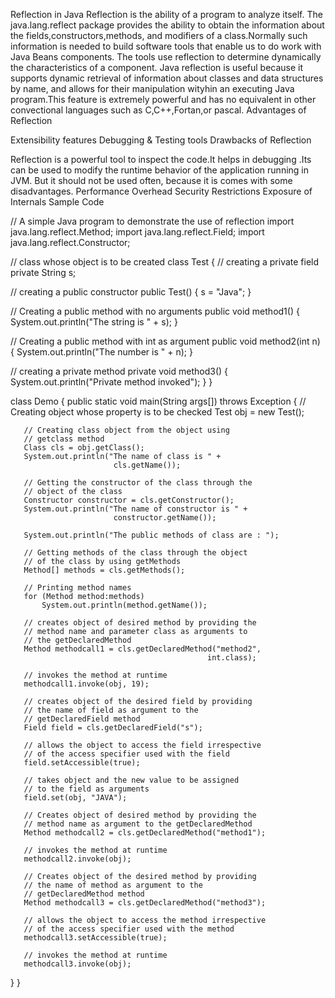 Reflection in Java
Reflection is the ability of a program to analyze itself. The java.lang.reflect package provides the ability to obtain the information about the fields,constructors,methods, and modifiers of a class.Normally such information is needed to build software tools that enable us to do work with Java Beans components. The tools use reflection to determine dynamically the characteristics of a component.
Java reflection is useful because it supports dynamic retrieval of information about classes and data structures by name, and allows for their manipulation wityhin an executing Java program.This feature is extremely powerful and has no equivalent in other convectional languages such as C,C++,Fortan,or pascal.
Advantages of Reflection

Extensibility features
Debugging & Testing tools
Drawbacks of Reflection

Reflection is a powerful tool to inspect the code.It helps in debugging .Its can be used to modify the runtime behavior of the application running in JVM. But it should not be used often, because it is comes with some disadvantages.
Performance Overhead
Security Restrictions
Exposure of Internals
Sample Code

// A simple Java program to demonstrate the use of reflection
import java.lang.reflect.Method;
import java.lang.reflect.Field;
import java.lang.reflect.Constructor;
 
// class whose object is to be created
class Test
{
   // creating a private field
   private String s;
 
   // creating a public constructor
   public Test()  {  s = "Java"; }
 
   // Creating a public method with no arguments
   public void method1()  {
       System.out.println("The string is " + s);
   }
 
   // Creating a public method with int as argument
   public void method2(int n)  {
       System.out.println("The number is " + n);
   }
 
   // creating a private method
   private void method3() {
       System.out.println("Private method invoked");
   }
}
 
class Demo
{
   public static void main(String args[]) throws Exception
   {
       // Creating object whose property is to be checked
       Test obj = new Test();
 
       // Creating class object from the object using
       // getclass method
       Class cls = obj.getClass();
       System.out.println("The name of class is " +
                           cls.getName());
 
       // Getting the constructor of the class through the
       // object of the class
       Constructor constructor = cls.getConstructor();
       System.out.println("The name of constructor is " +
                           constructor.getName());
 
       System.out.println("The public methods of class are : ");
 
       // Getting methods of the class through the object
       // of the class by using getMethods
       Method[] methods = cls.getMethods();
 
       // Printing method names
       for (Method method:methods)
           System.out.println(method.getName());
 
       // creates object of desired method by providing the
       // method name and parameter class as arguments to
       // the getDeclaredMethod
       Method methodcall1 = cls.getDeclaredMethod("method2",
                                                int.class);
 
       // invokes the method at runtime
       methodcall1.invoke(obj, 19);
 
       // creates object of the desired field by providing
       // the name of field as argument to the 
       // getDeclaredField method
       Field field = cls.getDeclaredField("s");
 
       // allows the object to access the field irrespective
       // of the access specifier used with the field
       field.setAccessible(true);
 
       // takes object and the new value to be assigned
       // to the field as arguments
       field.set(obj, "JAVA");
 
       // Creates object of desired method by providing the
       // method name as argument to the getDeclaredMethod
       Method methodcall2 = cls.getDeclaredMethod("method1");
 
       // invokes the method at runtime
       methodcall2.invoke(obj);
 
       // Creates object of the desired method by providing
       // the name of method as argument to the 
       // getDeclaredMethod method
       Method methodcall3 = cls.getDeclaredMethod("method3");
 
       // allows the object to access the method irrespective 
       // of the access specifier used with the method
       methodcall3.setAccessible(true);
 
       // invokes the method at runtime
       methodcall3.invoke(obj);
   }
}